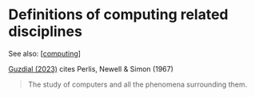 <!--
 Copyright (C) 2023 David Jones
 
 This file is part of memex.
 
 memex is free software: you can redistribute it and/or modify
 it under the terms of the GNU General Public License as published by
 the Free Software Foundation, either version 3 of the License, or
 (at your option) any later version.
 
 memex is distributed in the hope that it will be useful,
 but WITHOUT ANY WARRANTY; without even the implied warranty of
 MERCHANTABILITY or FITNESS FOR A PARTICULAR PURPOSE.  See the
 GNU General Public License for more details.
 
 You should have received a copy of the GNU General Public License
 along with memex.  If not, see <http://www.gnu.org/licenses/>.
-->

# Definitions of computing related disciplines 

See also: [[computing]]

[Guzdial (2023)](https://cacm.acm.org/blogs/blog-cacm/273383-education-is-always-changing-we-need-to-define-cs-to-keep-the-good-stuff/fulltext) cites Perlis, Newell & Simon (1967)

> The study of computers and all the phenomena surrounding them.

[//begin]: # "Autogenerated link references for markdown compatibility"
[computing]: computing "Computing"
[//end]: # "Autogenerated link references"